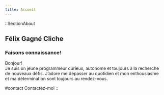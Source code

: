 ```yaml
---
title: Accueil
---
```


::SectionAbout
## Félix Gagné Cliche

### Faisons connaissance!

Bonjour!  
Je suis un jeune programmeur curieux, autonome et toujours à la recherche de nouveaux défis. J’adore me dépasser au quotidien et mon enthousiasme et ma détermination sont toujours au rendez-vous.

#contact
Contactez-moi
::